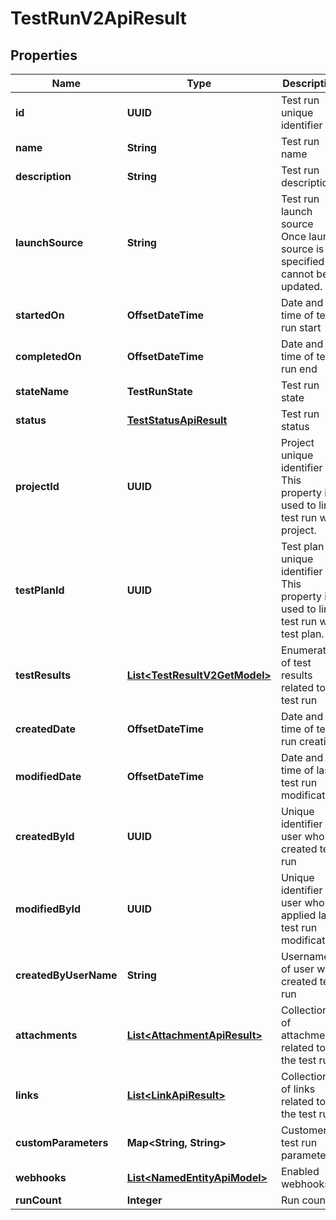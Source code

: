 

# TestRunV2ApiResult


## Properties

| Name | Type | Description | Notes |
|------------ | ------------- | ------------- | -------------|
|**id** | **UUID** | Test run unique identifier |  |
|**name** | **String** | Test run name |  |
|**description** | **String** | Test run description |  [optional] |
|**launchSource** | **String** | Test run launch source              Once launch source is specified it cannot be updated. |  [optional] |
|**startedOn** | **OffsetDateTime** | Date and time of test run start |  [optional] |
|**completedOn** | **OffsetDateTime** | Date and time of test run end |  [optional] |
|**stateName** | **TestRunState** | Test run state |  |
|**status** | [**TestStatusApiResult**](TestStatusApiResult.md) | Test run status |  |
|**projectId** | **UUID** | Project unique identifier              This property is used to link test run with project. |  |
|**testPlanId** | **UUID** | Test plan unique identifier              This property is used to link test run with test plan. |  [optional] |
|**testResults** | [**List&lt;TestResultV2GetModel&gt;**](TestResultV2GetModel.md) | Enumeration of test results related to test run |  [optional] |
|**createdDate** | **OffsetDateTime** | Date and time of test run creation |  |
|**modifiedDate** | **OffsetDateTime** | Date and time of last test run  modification |  [optional] |
|**createdById** | **UUID** | Unique identifier of user who created test run |  |
|**modifiedById** | **UUID** | Unique identifier of user who applied last test run  modification |  [optional] |
|**createdByUserName** | **String** | Username of user who created test run |  [optional] |
|**attachments** | [**List&lt;AttachmentApiResult&gt;**](AttachmentApiResult.md) | Collection of attachments related to the test run |  |
|**links** | [**List&lt;LinkApiResult&gt;**](LinkApiResult.md) | Collection of links related to the test run |  |
|**customParameters** | **Map&lt;String, String&gt;** | Customers test run parameters |  [optional] |
|**webhooks** | [**List&lt;NamedEntityApiModel&gt;**](NamedEntityApiModel.md) | Enabled webhooks |  |
|**runCount** | **Integer** | Run count |  |



